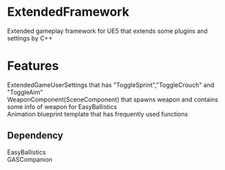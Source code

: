 # ExtendedFramework

Extended gameplay framework for UE5 that extends some plugins and settings by C++

# Features  

ExtendedGameUserSettings that has "ToggleSprint","ToggleCrouch" and "ToggleAim"  
WeaponComponent(SceneComponent) that spawns weapon and contains some info of weapon for EasyBallistics  
Animation blueprint template that has frequently used functions

## Dependency

EasyBallistics  
GASCompanion
